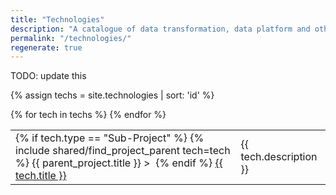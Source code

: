 ```yaml
---
title: "Technologies"
description: "A catalogue of data transformation, data platform and other technologies used within the Data Engineering space"
permalink: "/technologies/"
regenerate: true
---
```

TODO: update this

{% assign techs = site.technologies | sort: 'id' %}

<table>
  <tbody>
    {% for tech in techs %}
      <tr>
        <td>
          {% if tech.type == "Sub-Project" %}
            {% include shared/find_project_parent tech=tech %}
            {{ parent_project.title }}&nbsp;>&nbsp;
          {% endif %}
          <a href="{{ site.url }}{{ tech.url }}">{{ tech.title }}</a>
        </td>
        <td>{{ tech.description }}</td>
      </tr>
    {% endfor %}
  </tbody>
</table>